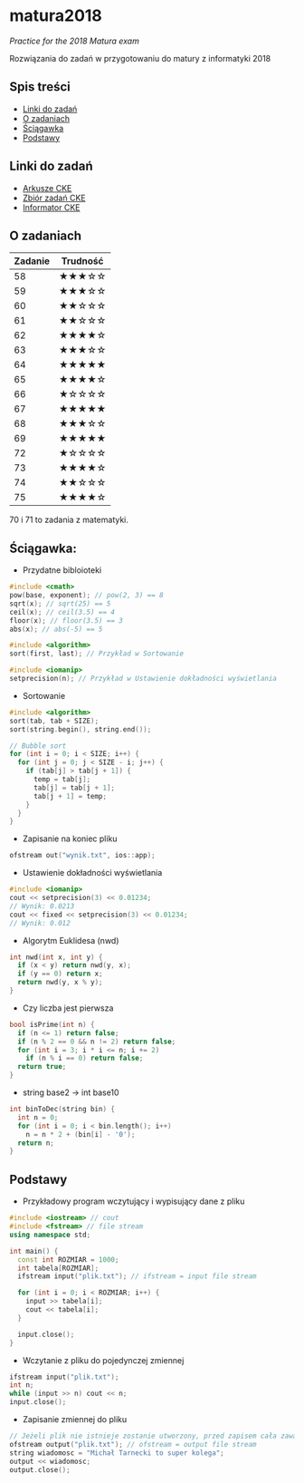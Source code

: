 # matura2018
*Practice for the 2018 Matura exam*

Rozwiązania do zadań w przygotowaniu do matury z informatyki 2018

## Spis treści
* [Linki do zadań](#linki)
* [O zadaniach](#zadania)
* [Ściągawka](#sciagawka)
* [Podstawy](#podstawy)

<a name="linki"></a>
## Linki do zadań

* [Arkusze CKE](https://cke.gov.pl/egzamin-maturalny/egzamin-w-nowej-formule/arkusze/)
* [Zbiór zadań CKE](https://cke.gov.pl/images/_EGZAMIN_MATURALNY_OD_2015/Materialy/Zbiory_zadan/Matura_Zbi%C3%B3r_zada%C5%84_Informatyka.pdf)
* [Informator CKE](https://cke.gov.pl/images/_EGZAMIN_MATURALNY_OD_2015/Informatory/2015/Informatyka.pdf)

<a name="zadania"></a>
## O zadaniach

Zadanie | Trudność
------------ | -------------
58 | ★★★☆☆
59 | ★★★☆☆
60 | ★★☆☆☆
61 | ★★☆☆☆
62 | ★★★★☆
63 | ★★★☆☆
64 | ★★★★★
65 | ★★★★☆
66 | ★☆☆☆☆
67 | ★★★★★
68 | ★★★☆☆
69 | ★★★★★
72 | ★☆☆☆☆
73 | ★★★★☆
74 | ★★☆☆☆
75 | ★★★★☆

70 i 71 to zadania z matematyki.

<a name="sciagawka"></a>
## Ściągawka:

- Przydatne bibloioteki
```c++
#include <cmath>
pow(base, exponent); // pow(2, 3) == 8
sqrt(x); // sqrt(25) == 5
ceil(x); // ceil(3.5) == 4
floor(x); // floor(3.5) == 3
abs(x); // abs(-5) == 5

#include <algorithm>
sort(first, last); // Przykład w Sortowanie

#include <iomanip>
setprecision(n); // Przykład w Ustawienie dokładności wyświetlania
```

- Sortowanie
```c++
#include <algorithm>
sort(tab, tab + SIZE);
sort(string.begin(), string.end());

// Bubble sort
for (int i = 0; i < SIZE; i++) {
  for (int j = 0; j < SIZE - i; j++) {
    if (tab[j] > tab[j + 1]) {
      temp = tab[j];
      tab[j] = tab[j + 1];
      tab[j + 1] = temp;
    }
  }
}
```

- Zapisanie na koniec pliku
```c++
ofstream out("wynik.txt", ios::app);
```

- Ustawienie dokładności wyświetlania
```c++
#include <iomanip>
cout << setprecision(3) << 0.01234;
// Wynik: 0.0213
cout << fixed << setprecision(3) << 0.01234;
// Wynik: 0.012
```

- Algorytm Euklidesa (nwd)
```c++
int nwd(int x, int y) {
  if (x < y) return nwd(y, x);
  if (y == 0) return x;
  return nwd(y, x % y);
}
```

- Czy liczba jest pierwsza
```c++
bool isPrime(int n) {
  if (n <= 1) return false;
  if (n % 2 == 0 && n != 2) return false;
  for (int i = 3; i * i <= n; i += 2)
    if (n % i == 0) return false;
  return true;
}
```

- string base2 -> int base10
```c++
int binToDec(string bin) {
  int n = 0;
  for (int i = 0; i < bin.length(); i++)
    n = n * 2 + (bin[i] - '0');
  return n;
}
```

<a name="podstawy"></a>
## Podstawy

- Przykładowy program wczytujący i wypisujący dane z pliku
```c++
#include <iostream> // cout
#include <fstream> // file stream
using namespace std;

int main() {
  const int ROZMIAR = 1000;
  int tabela[ROZMIAR];
  ifstream input("plik.txt"); // ifstream = input file stream

  for (int i = 0; i < ROZMIAR; i++) {
    input >> tabela[i];
    cout << tabela[i];
  }

  input.close();
}
```

- Wczytanie z pliku do pojedynczej zmiennej
```c++
ifstream input("plik.txt");
int n;
while (input >> n) cout << n;
input.close();
```

- Zapisanie zmiennej do pliku
```c++
// Jeżeli plik nie istnieje zostanie utworzony, przed zapisem cała zawartość pliku będzie usunięta. Zapisanie na koniec pliku w Ściągawce. 
ofstream output("plik.txt"); // ofstream = output file stream
string wiadomosc = "Michał Tarnecki to super kolega";
output << wiadomosc;
output.close();
```